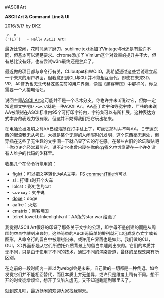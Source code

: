 #ASCII Art

**ASCII Art & Command Line & UI**

2016/5/17 by DKZ



```
 ∩  ∩
(′(I)`)   - Hello ASCII Art!
```

最近比较闲，花时间磨了磨刀。sublime text添加了Vintage与[vi](https://zh.wikipedia.org/zh/Vi)还是有些许不同，但基本可以满足要求。chrome添加了 Vimium这个对效率的提升并不大，但有总比没有好。也有尝试w3m最终还是放弃了。

最近做的项目都与命令行有关，CLIoutput和WO.IO，我希望通过这些尝试建立起一个未来的用户界面，但我意识到CLI与GUI并不能相互替代，即使在未来3D，VR，AR普及也无法代替这些先前的用户界面，像是《黑客帝国》中那样的，你总需要一个人接电话吧。

说回主题[ASCII Art](https://en.wikipedia.org/wiki/ASCII_art)这可能并不是一个艺术分支，你也许并未听说过它，但你一定知道颜文字吧(ﾉ>ω<)ﾉ就是一种ASCII Art。AA基于文字和等宽字体，严格的来说AA被限制在ASCII标准内95个可打印字符内，字符集可以有所扩展，这种表达方式本身的表现力很有限，但这并不妨碍我们把它玩出花来。

在电脑没被发明之前AA已经活跃在打字机上了，可能它那时并不叫AA，关于这东西的起源我无从考证。大概是某个无聊的人闲暇时的发明，这个东西毫无用处，但穿插在这些了无生趣的文字间一下就凸显了它的存在感。在某些古旧的论坛和贴吧上你也许会经常看到它，说不定它也曾出现在你的qq签名中或隐藏在一个许久没有人维护的代码的注释里。

收集几个在命令行能用的：

- [figlet](http://www.figlet.org/)：可以把文字转化为AA文字。PS [commentTitle](https://github.com/davidkingzyb/commentTitle)也可以
- sl：打错ls时开个火车
- lolcat：彩虹色的cat
- cowsay：奶牛说
- [doge](https://github.com/thiderman/doge)：doge
- aafire：火焰
- cmatrix：黑客帝国
- telnet towel.blinkenlights.nl：AA版的star war 给跪了

我觉得ASCII Art很好的印证了那条关于文字的公理，即字母不是创建的而是从周围的空白中雕刻出来的。这些简单的ASCII码简单的排列就可以组成复杂文字或者图形，从命令行的留白中被雕刻出来。或许用户界面也是如此，我们做的CLI，GUI，3D界面都是从它们所依托介质背景上的留白中雕刻出来的。它们的本质并无不同，只是由于使用了不同的技术，通过不同的渲染管道，最终的呈现效果有所区别。

在之前的一段时间内一直以为webgl会是未来，自己做的一切都是一种倒退。如今发觉它们并不能相互替代，而且本质上并无差异，或许只是维度上稍有不同。想不开的时候徒增烦恼，想开了又陷入虚无，又不知道跑题到哪里去了。

就到这儿吧，最近挺闲的欢迎大家找我聊天。



